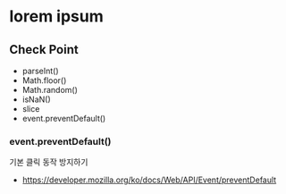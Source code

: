 # lorem ipsum

## Check Point

- parseInt()
- Math.floor()
- Math.random()
- isNaN()
- slice
- event.preventDefault()

### event.preventDefault()

기본 클릭 동작 방지하기

- https://developer.mozilla.org/ko/docs/Web/API/Event/preventDefault
